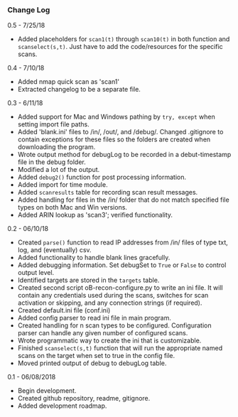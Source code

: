 ### Change Log

0.5 - 7/25/18

- Added placeholders for `scan1(t)` through `scan10(t)` in both function 
and `scanselect(s,t)`. Just have to add the code/resources for the specific scans.

0.4 - 7/10/18

- Added nmap quick scan as 'scan1'
- Extracted changelog to be a separate file.

0.3 - 6/11/18

- Added support for Mac and Windows pathing by `try, except` when setting import 
file paths.
- Added 'blank.ini' files to /in/, /out/, and /debug/. Changed .gitignore to 
contain exceptions for these files so the folders are created when downloading
the program.
- Wrote output method for debugLog to be recorded in a debut-timestamp file in 
the debug folder.
- Modified a lot of the output.
- Added `debug2()` function for post processing information.
- Added import for time module.
- Added `scanresults` table for recording scan result messages.
- Added handling for files in the /in/ folder that do not match specified file types on
both Mac and Win versions.
- Added ARIN lookup as 'scan3'; verified functionality.

0.2 - 06/10/18

- Created `parse()` function to read IP addresses from /in/ files of 
type txt, log, and (eventually) csv.
- Added functionality to handle blank lines gracefully.
- Added debugging information. Set debugSet to `True` or 
`False` to control output level.
- Identified targets are stored in the `targets` table.
- Created second script oB-recon-configure.py to write an ini file. It 
will contain any credentials used during the scans, switches for 
scan activation or skipping, and any connection strings (if required).
- Created default.ini file (conf.ini)
- Added config parser to read ini file in main program.
- Created handling for n scan types to be configured. Configuration parser
can handle any given number of configured scans.
- Wrote programmatic way to create the ini that is customizable.
- Finished `scanselect(s,t)` function that will run the appropriate
named scans on the target when set to true in the config file.
- Moved printed output of debug to debugLog table.

0.1 - 06/08/2018

- Begin development. 
- Created github repository, readme, gitignore.
- Added development roadmap.

